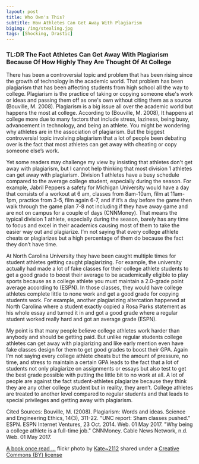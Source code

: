```yaml
---
layout: post
title: Who Own's This?
subtitle: How Athletes Can Get Away With Plagiarism
bigimg: /img/stealing.jpg
tags: [Shocking, Drastic]
---
```


### TL:DR The Fact Athletes Can Get Away With Plagiarism Because Of How Highly They Are Thought Of At College

There has been a controversial topic and problem that has been rising since the growth of technology in the academic world.  That problem has been plagiarism that has been affecting students from high school all the way to college. Plagiarism is the practice of taking or copying someone else's work or ideas and passing them off as one's own without citing them as a source (Bouville, M. 2008). Plagiarism is a big issue all over the academic world but happens the most at college. According to (Bouville, M. 2008), It happens at college more due to many factors that include stress, laziness, being busy, advancement in technology, and being an athlete. You might be wondering why athletes are in the association of plagiarism. But the biggest controversial topic involving plagiarism that a lot of people been debating over is the fact that most athletes can get away with cheating or copy someone else’s work.

Yet some readers may challenge my view by insisting that athletes don't get away with plagiarism, but I cannot help thinking that most division 1 athletes can get away with plagiarism. Division 1 athletes have a busy schedule compared to the average college student, especially during the season. For example, Jabril Peppers a safety for Michigan University would have a day that consists of a workout at 6 am, classes from 8am-10am, film at 11am-1pm, practice from 3-5, film again 6-7, and if it’s a day before the game then walk through the game plan 7-8 not including if they have away game and are not on campus for a couple of days (CNNMoney). That means the typical division 1 athlete, especially during the season, barely has any time to focus and excel in their academics causing most of them to take the easier way out and plagiarize. I’m not saying that every college athlete cheats or plagiarizes but a high percentage of them do because the fact they don’t have time.

At North Carolina University they have been caught multiple times for student athletes getting caught plagiarizing. For example, the university actually had made a lot of fake classes for their college athlete students to get a good grade to boost their average to be academically eligible to play sports because as a college athlete you must maintain a 2.0-grade point average according to (ESPN). In those classes, they would have college athletes complete little to none work and get a good grade for copying students work. For example, another plagiarizing altercation happened at North Carolina where a student exactly copied a Rosa Parks statement as his whole essay and turned it in and got a good grade where a regular student worked really hard and got an average grade (ESPN).


My point is that many people believe college athletes work harder than anybody and should be getting paid. But unlike regular students college athletes can get away with plagiarizing and like early mention even have fake classes design for them to get good grades to boost their GPA. Again I’m not saying every college athlete cheats but the amount of pressure, no time, and stress to maintain a certain GPA leads to the fact that a lot of students not only plagiarize on assignments or essays but also test to get the best grade possible with putting the little bit to no work at all. A lot of people are against the fact student-athletes plagiarize because they think they are any other college student but in reality, they aren’t. College athletes are treated to another level compared to regular students and that leads to special privileges and getting away with plagiarism.

Cited Sources:
Bouville, M. (2008). Plagiarism: Words and ideas. Science and Engineering Ethics, 14(3), 311-22.
"UNC report: Sham classes pushed." ESPN. ESPN Internet Ventures, 23 Oct. 2014. Web. 01 May 2017.
"Why being a college athlete is a full-time job." CNNMoney. Cable News Network, n.d. Web. 01 May 2017.





<a title="A book once read ..." href="https://flickr.com/photos/kateed/13163413155">A book once read ...</a> flickr photo by <a href="https://flickr.com/people/kateed">Kate~2112</a> shared under a <a href="https://creativecommons.org/licenses/by/2.0/">Creative Commons (BY) license</a> </small>

